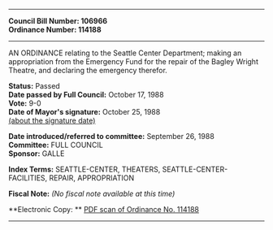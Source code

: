 * * * * *  
  
**Council Bill Number: [](#h0)[](#h2)106966**   
**Ordinance Number: 114188**  
  
* * * * *  
  
AN ORDINANCE relating to the Seattle Center Department; making an appropriation from the Emergency Fund for the repair of the Bagley Wright Theatre, and declaring the emergency therefor.  
  
**Status:** Passed   
**Date passed by Full Council:** October 17, 1988   
**Vote:** 9-0   
**Date of Mayor's signature:** October 25, 1988   
[(about the signature date)](/~public/approvaldate.htm)   
  
  
**Date introduced/referred to committee:** September 26, 1988   
**Committee:** FULL COUNCIL   
**Sponsor:** GALLE   
  
**Index Terms:** SEATTLE-CENTER, THEATERS, SEATTLE-CENTER-FACILITIES, REPAIR, APPROPRIATION  
  
**Fiscal Note:** *(No fiscal note available at this time)*  
  
**Electronic Copy: ** [PDF scan of Ordinance No. 114188](/~archives/Ordinances/Ord_114188.pdf)  
  
* * * * *  
